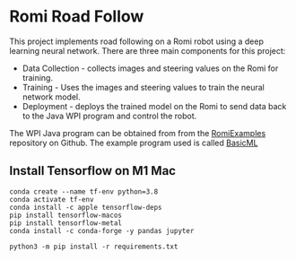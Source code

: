 # Romi Road Follow
This project implements road following on a Romi robot using a deep learning neural network.  There are three main components for this project:

- Data Collection - collects images and steering values on the Romi for training.
- Training - Uses the images and steering values to train the neural network model.
- Deployment - deploys the trained model on the Romi to send data back to the Java WPI program and control the robot.

The WPI Java program can be obtained from from the [RomiExamples](https://github.com/FRC-2928/RomiExamples.git) repository on Github.  The example program used is called [BasicML](https://github.com/FRC-2928/RomiExamples/tree/main/BasicML)

## Install Tensorflow on M1 Mac

    conda create --name tf-env python=3.8
    conda activate tf-env
    conda install -c apple tensorflow-deps
    pip install tensorflow-macos
    pip install tensorflow-metal
    conda install -c conda-forge -y pandas jupyter

    python3 -m pip install -r requirements.txt